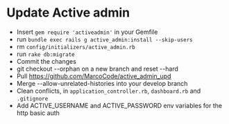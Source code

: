 # Update Active admin
- Insert `gem require 'activeadmin'` in your Gemfile
- run `bundle exec rails g active_admin:install --skip-users`
- rm `config/initializers/active_admin.rb`
- run `rake db:migrate`
- Commit the changes
- git checkout --orphan on a new branch and reset --hard
- Pull https://github.com/MarcoCode/active_admin_upd
- Merge  --allow-unrelated-histories into your develop branch
- Clean conflicts, in `application_controller.rb`, `dashboard.rb` and `.gitignore`
- Add ACTIVE_USERNAME and ACTIVE_PASSWORD env variables for the http basic auth
